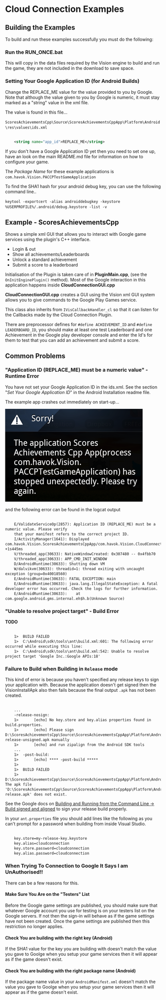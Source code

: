 # Cloud Connection Examples

## Building the Examples

To build and run these examples successfully you must do the following:

### Run the RUN_ONCE.bat 

This will copy in the data files required by the Vision engine to build and run the game, they are not included in the download to save space.

### Setting Your Google Application ID (for Android Builds)

Change the REPLACE_ME value for the value provided to you by Google. Note that although the value given to you by Google is numeric, it must stay marked as a "string" value in the xml file.

The value is found in this file...

`ScoresAchievementsCpp\Source\ScoresAchievementsCppApp\Platform\Android\res\values\ids.xml`

```xml

	<string name="app_id">REPLACE_ME</string>
```

If you don't have a Google Application ID yet then you need to set one up, have an look on the main README.md file for information on how to configure your game.

The *Package Name* for these example applications is `com.havok.Vision.PACCPTestGameApplication`

To find the SHA1 hash for your android debug key, you can use the following command line..

`keytool -exportcert -alias androiddebugkey -keystore %USERPROFILE%/.android/debug.keystore -list -v`

## Example - ScoresAchievementsCpp

Shows a simple xml GUI that allows you to interact with Google game services using the plugin's C++ interface.

* Login & out
* Show all achievements/Leaderboards
* Unlock a standard achievement
* Submit a score to a leaderboard

Initialisation of the Plugin is taken care of in **PluginMain.cpp**, (see the `OnInitEnginePlugin()` method). 
Most of the Google interaction in this application happens inside **CloudConnectionGUI.cpp**

**CloudConnectionGUI.cpp** creates a GUI using the Vision xml GUI system allows you to give commands to the Google Play Games service.

This class also inherits from `IVisCallbackHandler_cl` so that it can listen for the Callbacks made by the Cloud Connection Plugin.

There are preprocessor defines for `#define ACHIEVEMENT_ID` and `#define LEADERBOARD_ID`, you should make at least one test Leaderboard and one Achievement in the Google play developer console and enter the Id's for them to test that you can add an achievement and submit a score.

## Common Problems

### "Application ID (REPLACE_ME) must be a numeric value" - Runtime Error

You have not set your Google Application ID in the ids.xml. See the section "*Set Your Google Application ID*" in the Android Installation readme file.

The example app crashes out immediately on start-up...

![alt text](../Docs/helpimages/exampleappclosed.png "App bombs out straight away")

and the following error can be found in the logcat output

```

	E/ValidateServiceOp(2857): Application ID (REPLACE_ME) must be a numeric value. Please verify 
	that your manifest refers to the correct project ID.
	I/ActivityManager(1641): Displayed com.havok.Vision.ScoresAchievementsCppApp/com.havok.Vision.CloudConnectionLifeCycleSupport: +1s445ms
	V/threaded_app(30633): NativeWindowCreated: 0x307480 -- 0x4fbb70
	V/threaded_app(30633): APP_CMD_INIT_WINDOW
	D/AndroidRuntime(30633): Shutting down VM
	W/dalvikvm(30633): threadid=1: thread exiting with uncaught exception (group=0x40018560)
	E/AndroidRuntime(30633): FATAL EXCEPTION: main
	E/AndroidRuntime(30633): java.lang.IllegalStateException: A fatal developer error has occurred. Check the logs for further information.
	E/AndroidRuntime(30633): 	at com.google.android.gms.internal.eh$h.b(Unknown Source)
```

### "Unable to resolve project target" - Build Error 

**TODO**

```

	1>  BUILD FAILED
	1>  C:\Android\sdk\tools\ant\build.xml:601: The following error occurred while executing this line:
	1>  C:\Android\sdk\tools\ant\build.xml:542: Unable to resolve project target 'Google Inc.:Google APIs:18'
```

### Failure to Build when Building in `Release` mode

This kind of error is because you haven't specified any release keys to sign your application with.
Because the application doesn't get signed then the VisionInstallApk also then fails because the final output `.apk` has not been created.

```

	...
	-release-nosign:
	1>       [echo] No key.store and key.alias properties found in build.properties.
	1>       [echo] Please sign D:\ScoresAchievementsCpp\Source\ScoresAchievementsCppApp\Platform\Android\bin\CloudConnection-release-unsigned.apk manually
	1>       [echo] and run zipalign from the Android SDK tools
	...
	1>  -post-build:
	1>       [echo] **** -post-build *****
	1>  
	1>  BUILD FAILED
	1>  D:\ScoresAchievementsCpp\Source\ScoresAchievementsCppApp\Platform\Android\custom_rules.xml:104: The apk file 'D:\ScoresAchievementsCpp\Source\ScoresAchievementsCppApp\Platform\Android\bin\CloudConnection-release.apk' does not exist.
```

See the Google docs on [Building and Running from the Command Line -> Build signed and aligned](http://developer.android.com/tools/building/building-cmdline.html#AutoReleaseMode) to sign your release build properly.

In your `ant.properties` file you should add lines like the following as you can't prompt for a password when building from inside Visual Studio. 

```

	key.store=my-release-key.keystore
	key.alias=cloudconnection
	key.store.password=cloudconnection
	key.alias.password=cloudconnection
```

### When Trying To Connection to Google It Says I am UnAuthorised!!

There can be a few reasons for this.

#### Make Sure You Are on the "Testers" List

Before the Google game settings are published, you should make sure that whatever Google account you use for testing is on your testers list on the Google servers. If not then the sign-in will behave as if the game settings have not been created. Once the game settings are published then this restriction no longer applies.

#### Check You are building with the right key (Android)

If the SHA1 value for the key you are building with doesn't match the value you gave to Goolge when you setup your game services then it will appear as if the game doesn't exist.

#### Check You are building with the right package name (Android)

If the package name value in your `AndroidManifest.xml` doesn't match the value you gave to Goolge when you setup your game services then it will appear as if the game doesn't exist.